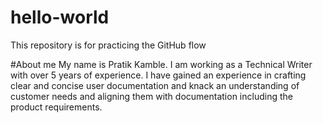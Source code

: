 # hello-world
This repository is for practicing the GitHub flow

#About me
My name is Pratik Kamble. I am working as a Technical Writer with over 5 years of experience.
I have gained an experience in crafting clear and concise user documentation and knack an understanding of customer needs and aligning them with documentation including the product requirements.
